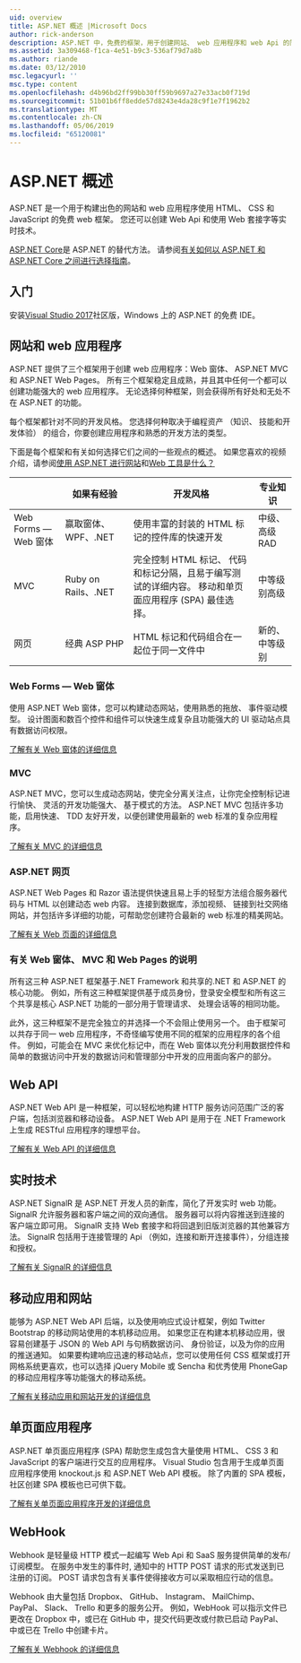 ```yaml
---
uid: overview
title: ASP.NET 概述 |Microsoft Docs
author: rick-anderson
description: ASP.NET 中，免费的框架，用于创建网站、 web 应用程序和 web Api 的简介。
ms.assetid: 3a309468-f1ca-4e51-b9c3-536af79d7a8b
ms.author: riande
ms.date: 03/12/2010
msc.legacyurl: ''
msc.type: content
ms.openlocfilehash: d4b96bd2ff99bb30ff59b9697a27e33acb0f719d
ms.sourcegitcommit: 51b01b6ff8edde57d8243e4da28c9f1e7f1962b2
ms.translationtype: MT
ms.contentlocale: zh-CN
ms.lasthandoff: 05/06/2019
ms.locfileid: "65120081"
---
```

# <a name="aspnet-overview"></a>ASP.NET 概述

ASP.NET 是一个用于构建出色的网站和 web 应用程序使用 HTML、 CSS 和 JavaScript 的免费 web 框架。 您还可以创建 Web Api 和使用 Web 套接字等实时技术。

[ASP.NET Core](https://docs.microsoft.com/aspnet/core/)是 ASP.NET 的替代方法。  请参阅[有关如何以 ASP.NET 和 ASP.NET Core 之间进行选择指南](https://docs.microsoft.com/aspnet/core/choose-aspnet-framework)。

## <a name="get-started"></a>入门

安装[Visual Studio 2017](https://visualstudio.microsoft.com/downloads/?utm_medium=microsoft&utm_source=docs.microsoft.com&utm_campaign=button+cta&utm_content=download+vs2017)社区版，Windows 上的 ASP.NET 的免费 IDE。

## <a name="websites-and-web-applications"></a>网站和 web 应用程序

 ASP.NET 提供了三个框架用于创建 web 应用程序：Web 窗体、 ASP.NET MVC 和 ASP.NET Web Pages。 所有三个框架稳定且成熟，并且其中任何一个都可以创建功能强大的 web 应用程序。 无论选择何种框架，则会获得所有好处和无处不在 ASP.NET 的功能。

每个框架都针对不同的开发风格。 您选择何种取决于编程资产 （知识、 技能和开发体验） 的组合，你要创建应用程序和熟悉的开发方法的类型。

下面是每个框架和有关如何选择它们之间的一些观点的概述。 如果您喜欢的视频介绍，请参阅[使用 ASP.NET 进行网站](https://channel9.msdn.com/Blogs/ASP-NET-Site-Videos/Making-Websites-with-ASPNET)和[Web 工具是什么？](https://channel9.msdn.com/Blogs/ASP-NET-Site-Videos/what-is-web-tools)

|   | 如果有经验 | 开发风格 | 专业知识 |
|-----------|----------------------|-----------------------------------------------------|----------------|
| Web Forms — Web 窗体 | 赢取窗体、 WPF、.NET | 使用丰富的封装的 HTML 标记的控件库的快速开发 | 中级、 高级 RAD |
| MVC       | Ruby on Rails、.NET  | 完全控制 HTML 标记、 代码和标记分隔，且易于编写测试的详细内容。 移动和单页面应用程序 (SPA) 最佳选择。 | 中等级别高级 |
| 网页  | 经典 ASP PHP     | HTML 标记和代码组合在一起位于同一文件中 | 新的、 中等级别 |

### <a name="web-forms"></a>Web Forms — Web 窗体

使用 ASP.NET Web 窗体，您可以构建动态网站，使用熟悉的拖放、 事件驱动模型。 设计图面和数百个控件和组件可以快速生成复杂且功能强大的 UI 驱动站点具有数据访问权限。

[了解有关 Web 窗体的详细信息](web-forms/index.md)

### <a name="mvc"></a>MVC

ASP.NET MVC，您可以生成动态网站，使完全分离关注点，让你完全控制标记进行愉快、 灵活的开发功能强大、 基于模式的方法。 ASP.NET MVC 包括许多功能，启用快速、 TDD 友好开发，以便创建使用最新的 web 标准的复杂应用程序。

[了解有关 MVC 的详细信息](mvc/index.md)

### <a name="aspnet-web-pages"></a>ASP.NET 网页

ASP.NET Web Pages 和 Razor 语法提供快速且易上手的轻型方法组合服务器代码与 HTML 以创建动态 web 内容。 连接到数据库，添加视频、 链接到社交网络网站，并包括许多详细的功能，可帮助您创建符合最新的 web 标准的精美网站。

[了解有关 Web 页面的详细信息](web-pages/index.md)

### <a name="notes-about-web-forms-mvc-and-web-pages"></a>有关 Web 窗体、 MVC 和 Web Pages 的说明

所有这三种 ASP.NET 框架基于.NET Framework 和共享的.NET 和 ASP.NET 的核心功能。 例如，所有这三种框架提供基于成员身份，登录安全模型和所有这三个共享是核心 ASP.NET 功能的一部分用于管理请求、 处理会话等的相同功能。

此外，这三种框架不是完全独立的并选择一个不会阻止使用另一个。 由于框架可以共存于同一 web 应用程序，不奇怪编写使用不同的框架的应用程序的各个组件。 例如，可能会在 MVC 来优化标记中，而在 Web 窗体以充分利用数据控件和简单的数据访问中开发的数据访问和管理部分中开发的应用面向客户的部分。

## <a name="web-apis"></a>Web API

ASP.NET Web API 是一种框架，可以轻松地构建 HTTP 服务访问范围广泛的客户端，包括浏览器和移动设备。 ASP.NET Web API 是用于在 .NET Framework 上生成 RESTful 应用程序的理想平台。

[了解有关 Web API 的详细信息](web-api/index.md)

<!-- Put first under Web API TOC:  Watch video (9 minutes) https://channel9.msdn.com/Blogs/ASP-NET-Site-Videos/services-and-aspnet -->

## <a name="real-time-technologies"></a>实时技术

ASP.NET SignalR 是 ASP.NET 开发人员的新库，简化了开发实时 web 功能。 SignalR 允许服务器和客户端之间的双向通信。 服务器可以将内容推送到连接的客户端立即可用。 SignalR 支持 Web 套接字和将回退到旧版浏览器的其他兼容方法。 SignalR 包括用于连接管理的 Api （例如，连接和断开连接事件），分组连接和授权。

[了解有关 SignalR 的详细信息](signalr/index.md)

<!-- Put first under SignalR TOC:  Watch video (6 minutes) https://channel9.msdn.com/Blogs/ASP-NET-Site-Videos/signalr-and-the-real-time-web -->

## <a name="mobile-apps-and-sites"></a>移动应用和网站

能够为 ASP.NET Web API 后端，以及使用响应式设计框架，例如 Twitter Bootstrap 的移动网站使用的本机移动应用。 如果您正在构建本机移动应用，很容易创建基于 JSON 的 Web API 与句柄数据访问、 身份验证，以及为你的应用的推送通知。 如果要构建响应迅速的移动站点，您可以使用任何 CSS 框架或打开网格系统更喜欢，也可以选择 jQuery Mobile 或 Sencha 和优秀使用 PhoneGap 的移动应用程序等功能强大的移动系统。

[了解有关移动应用和网站开发的详细信息](mobile/index.md)

<!-- Put first under mobile TOC:  Watch video (11 minutes) https://channel9.msdn.com/Blogs/ASP-NET-Site-Videos/aspnet-and-mobile -->

## <a name="single-page-applications"></a>单页面应用程序

ASP.NET 单页面应用程序 (SPA) 帮助您生成包含大量使用 HTML、 CSS 3 和 JavaScript 的客户端进行交互的应用程序。 Visual Studio 包含用于生成单页面应用程序使用 knockout.js 和 ASP.NET Web API 模板。 除了内置的 SPA 模板，社区创建 SPA 模板也已可供下载。

[了解有关单页面应用程序开发的详细信息](single-page-application/index.md)

## <a name="webhooks"></a>WebHook

Webhook 是轻量级 HTTP 模式一起编写 Web Api 和 SaaS 服务提供简单的发布/订阅模型。 在服务中发生的事件时, 通知中的 HTTP POST 请求的形式发送到已注册的订阅。 POST 请求包含有关事件使得接收方可以采取相应行动的信息。

Webhook 由大量包括 Dropbox、 GitHub、 Instagram、 MailChimp、 PayPal、 Slack、 Trello 和更多的服务公开。 例如，WebHook 可以指示文件已更改在 Dropbox 中，或已在 GitHub 中，提交代码更改或付款已启动 PayPal、 中或已在 Trello 中创建卡片。

[了解有关 Webhook 的详细信息](webhooks/index.md)

<!--
Create Deployment TOC based on https://www.asp.net/aspnet/overview/deployment
Copy deployment content map to MVC, WebForms, Web Pages, Web API sections.
Copy Web Deployment in Enterprise from WebForms to MVC
Move under ASP.NET Best practices
    What not to do in ASP.NET, and what to do instead https://review.docs.microsoft.cus/aspnet/aspnet/overview/web-development-best-practices/what-not-to-do-in-aspnet-and-what-to-do-instead
    Async and await https://channel9.msdn.com/Blogs/ASP-NET-Site-Videos/async-and-await
    Building Real World Cloud Apps with Azure https://review.docs.microsoft.com/aspnet/aspnet/overview/developing-apps-with-windows-azure/building-real-world-cloud-apps-with-windows-azure/introduction
    Hands on Lab: Maintainable Azure Websites: Managing Change and Scale https://review.docs.microsoft.com/aspnet/aspnet/overview/developing-apps-with-windows-azure/maintainable-azure-websites-managing-change-and-scale

-->
